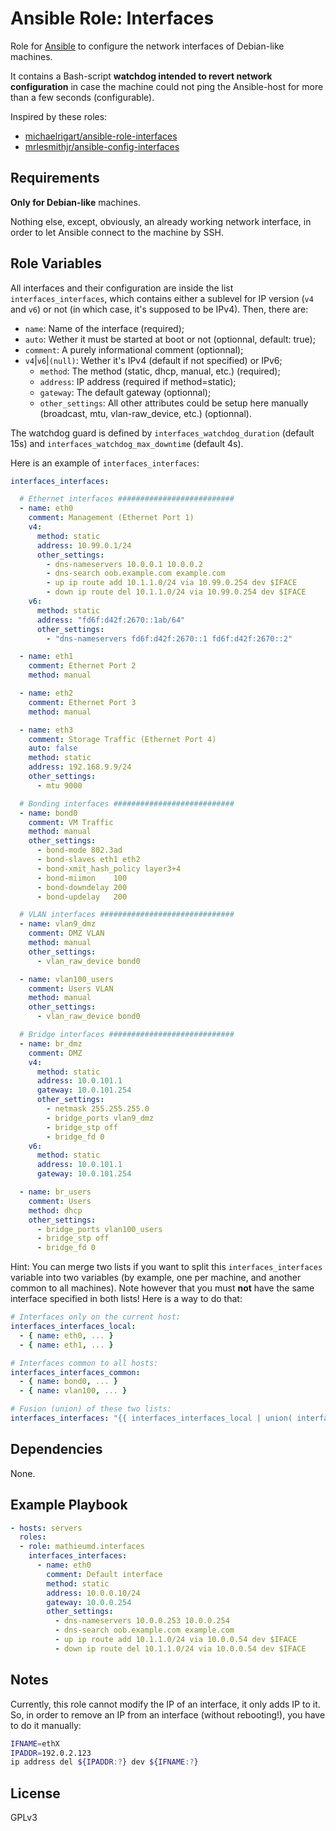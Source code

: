 Ansible Role: Interfaces
========================

Role for [Ansible](https://www.ansible.com/) to configure the network
interfaces of Debian-like machines.

It contains a Bash-script **watchdog intended to revert network configuration**
in case the machine could not ping the Ansible-host for more than a few seconds
(configurable).

Inspired by these roles:

* [michaelrigart/ansible-role-interfaces](https://github.com/michaelrigart/ansible-role-interfaces)
* [mrlesmithjr/ansible-config-interfaces](https://github.com/mrlesmithjr/ansible-config-interfaces)

Requirements
------------

**Only for Debian-like** machines.

Nothing else, except, obviously, an already working network interface, in order
to let Ansible connect to the machine by SSH.

Role Variables
--------------

All interfaces and their configuration are inside the list
`interfaces_interfaces`, which contains either a sublevel for IP version (`v4`
and `v6`) or not (in which case, it's supposed to be IPv4). Then, there are:

* `name`: Name of the interface (required);
* `auto`: Wether it must be started at boot or not (optionnal, default: true);
* `comment`: A purely informational comment (optionnal);
* `v4`|`v6`|`(null)`: Wether it's IPv4 (default if not specified) or IPv6;
  * `method`: The method (static, dhcp, manual, etc.) (required);
  * `address`: IP address (required if method=static);
  * `gateway`: The default gateway (optionnal);
  * `other_settings`: All other attributes could be setup here manually (broadcast, mtu, vlan-raw_device, etc.) (optionnal).

The watchdog guard is defined by `interfaces_watchdog_duration` (default 15s)
and `interfaces_watchdog_max_downtime` (default 4s).

Here is an example of `interfaces_interfaces`:


```yaml
interfaces_interfaces:

  # Ethernet interfaces ##########################
  - name: eth0
    comment: Management (Ethernet Port 1)
    v4:
      method: static
      address: 10.99.0.1/24
      other_settings:
        - dns-nameservers 10.0.0.1 10.0.0.2
        - dns-search oob.example.com example.com
        - up ip route add 10.1.1.0/24 via 10.99.0.254 dev $IFACE
        - down ip route del 10.1.1.0/24 via 10.99.0.254 dev $IFACE
    v6:
      method: static
      address: "fd6f:d42f:2670::1ab/64"
      other_settings:
        - "dns-nameservers fd6f:d42f:2670::1 fd6f:d42f:2670::2"

  - name: eth1
    comment: Ethernet Port 2
    method: manual

  - name: eth2
    comment: Ethernet Port 3
    method: manual

  - name: eth3
    comment: Storage Traffic (Ethernet Port 4)
    auto: false
    method: static
    address: 192.168.9.9/24
    other_settings:
      - mtu 9000

  # Bonding interfaces ###########################
  - name: bond0
    comment: VM Traffic
    method: manual
    other_settings:
      - bond-mode 802.3ad
      - bond-slaves eth1 eth2
      - bond-xmit_hash_policy layer3+4
      - bond-miimon    100
      - bond-downdelay 200
      - bond-updelay   200

  # VLAN interfaces ##############################
  - name: vlan9_dmz
    comment: DMZ VLAN
    method: manual
    other_settings:
      - vlan_raw_device bond0

  - name: vlan100_users
    comment: Users VLAN
    method: manual
    other_settings:
      - vlan_raw_device bond0

  # Bridge interfaces ############################
  - name: br_dmz
    comment: DMZ
    v4:
      method: static
      address: 10.0.101.1
      gateway: 10.0.101.254
      other_settings:
        - netmask 255.255.255.0
        - bridge_ports vlan9_dmz
        - bridge_stp off
        - bridge_fd 0
    v6:
      method: static
      address: 10.0.101.1
      gateway: 10.0.101.254

  - name: br_users
    comment: Users
    method: dhcp
    other_settings:
      - bridge_ports vlan100_users
      - bridge_stp off
      - bridge_fd 0
```

Hint: You can merge two lists if you want to split this `interfaces_interfaces`
variable into two variables (by example, one per machine, and another common to
all machines). Note however that you must **not** have the same interface
specified in both lists! Here is a way to do that:

```yaml
# Interfaces only on the current host:
interfaces_interfaces_local:
  - { name: eth0, ... }
  - { name: eth1, ... }

# Interfaces common to all hosts:
interfaces_interfaces_common:
  - { name: bond0, ... }
  - { name: vlan100, ... }

# Fusion (union) of these two lists:
interfaces_interfaces: "{{ interfaces_interfaces_local | union( interfaces_interfaces_common ) }}"
```

Dependencies
------------

None.

Example Playbook
----------------

```yaml
- hosts: servers
  roles:
  - role: mathieumd.interfaces
    interfaces_interfaces:
      - name: eth0
        comment: Default interface
        method: static
        address: 10.0.0.10/24
        gateway: 10.0.0.254
        other_settings:
          - dns-nameservers 10.0.0.253 10.0.0.254
          - dns-search oob.example.com example.com
          - up ip route add 10.1.1.0/24 via 10.0.0.54 dev $IFACE
          - down ip route del 10.1.1.0/24 via 10.0.0.54 dev $IFACE
```

Notes
-----

Currently, this role cannot modify the IP of an interface, it only adds IP to
it. So, in order to remove an IP from an interface (without rebooting!), you
have to do it manually:

```bash
IFNAME=ethX
IPADDR=192.0.2.123
ip address del ${IPADDR:?} dev ${IFNAME:?}
```

License
-------

GPLv3

